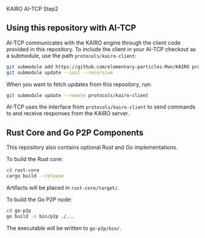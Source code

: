 KAIRO
AI-TCP Step2

## Using this repository with AI-TCP

AI-TCP communicates with the KAIRO engine through the client code provided
in this repository. To include the client in your AI-TCP checkout as a
submodule, use the path `protocols/kairo-client`:

```bash
git submodule add https://github.com/elementary-particles-Man/KAIRO protocols/kairo-client
git submodule update --init --recursive
```

When you want to fetch updates from this repository, run:

```bash
git submodule update --remote protocols/kairo-client
```

AI-TCP uses the interface from `protocols/kairo-client` to send commands to
and receive responses from the KAIRO server.

## Rust Core and Go P2P Components

This repository also contains optional Rust and Go implementations.

To build the Rust core:

```bash
cd rust-core
cargo build --release
```

Artifacts will be placed in `rust-core/target/`.

To build the Go P2P node:

```bash
cd go-p2p
go build -o bin/p2p ./...
```

The executable will be written to `go-p2p/bin/`.
